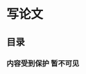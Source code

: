 # 写论文

## 目录
<!-- * [学习记录](/study/ADP/写论文/LearningNotes)
* [论文想法](/study/ADP/写论文/PaperIdea) -->

### 内容受到保护 暂不可见